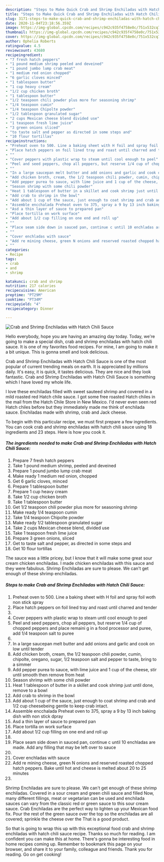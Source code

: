 ```yaml
---
description: "Steps to Make Quick Crab and Shrimp Enchiladas with Hatch Chili Sauce"
title: "Steps to Make Quick Crab and Shrimp Enchiladas with Hatch Chili Sauce"
slug: 3171-steps-to-make-quick-crab-and-shrimp-enchiladas-with-hatch-chili-sauce
date: 2020-11-04T23:18:56.359Z
image: https://img-global.cpcdn.com/recipes/c942c935f4758e0c/751x532cq70/crab-and-shrimp-enchiladas-with-hatch-chili-sauce-recipe-main-photo.jpg
thumbnail: https://img-global.cpcdn.com/recipes/c942c935f4758e0c/751x532cq70/crab-and-shrimp-enchiladas-with-hatch-chili-sauce-recipe-main-photo.jpg
cover: https://img-global.cpcdn.com/recipes/c942c935f4758e0c/751x532cq70/crab-and-shrimp-enchiladas-with-hatch-chili-sauce-recipe-main-photo.jpg
author: Ophelia Roberts
ratingvalue: 4.5
reviewcount: 43680
recipeingredient:
- "7 fresh hatch peppers"
- "1 pound medium shrimp peeled and deveined"
- "1 pound jumbo lump crab meat"
- "1 medium red onion chopped"
- "6 garlic cloves minced"
- "1 tablespoon butter"
- "1 cup heavy cream"
- "1/2 cup chicken broth"
- "1 tablespoon butter"
- "1/2 teaspoon chili powder plus more for seasoning shrimp"
- "1/4 teaspoon cumin"
- "1/4 teaspoon Chipolte powder"
- "1/2 tablespoon granulated sugar"
- "2 cups Mexican cheese blend divided use"
- "1 teaspoon fresh lime juice"
- "3 green onions sliced"
- "to taste salt and pepper as directed in some steps and"
- "10 flour tortillas"
recipeinstructions:
- "Preheat oven to 500. Line a baking sheet with H foil and spray foil woth non stick spray"
- "Place hatch peppers on foil lined tray and roast until charred and tender"
- ""
- "Cover peppers with plastic wrap to steam until cool enough to peel"
- "Peel and seed peppers, chop all peppers, but reserve 1/4 cup of chopped peppers and place remaini g in a food processor and puree, add 1/4 teaspoon salt to puree"
- ""
- "In a large saucepan melt butter and add onions and garlic and cook on low until tender"
- "Add chicken broth, cream, the 1/2 teaspoon chili powder, cumin, chipolte, oregano, sugar, 1/2 teaspoon salt and pepper to taste, bring to a simmer"
- "Add pepper purea to sauce, with lime juice and 1 cup of the cheese, stir until smooth then remove from heat"
- "Season shrimp with some chili powder"
- "Heat 1 tablespoon of butter in a skillet and cook shrimp just until done, remove to a bowl"
- "Add crab to shrimp in the bowl"
- "Add about 1 cup of the sauce, just enough to coat shrimp and crab and 1/2 cup cheesebeing gentle to keep crab intact."
- "Assemble encchalada Preheat oven to 375, spray a 9 by 13 inch baking dish with non stick dpray"
- "Asd a thin layer of sauce to prepared pan"
- "Place tortilla on work surface"
- "Add about 1/2 cup filling on one end and roll up"
- ""
- "Place seam side down in sauced pan, continue c until 10 enchladas are made. Add any filling that may be left over to sauce"
- ""
- "Cover enchladas with sauce"
- "Add re mining cheese, green N onions and reserved roasted chopped hatch peppers. Bake until hot and cheese is melted about 20 to 25 minutes"
- ""
categories:
- Recipe
tags:
- crab
- and
- shrimp

katakunci: crab and shrimp 
nutrition: 217 calories
recipecuisine: American
preptime: "PT29M"
cooktime: "PT34M"
recipeyield: "4"
recipecategory: Dinner

---
```



![Crab and Shrimp Enchiladas with Hatch Chili Sauce](https://img-global.cpcdn.com/recipes/c942c935f4758e0c/751x532cq70/crab-and-shrimp-enchiladas-with-hatch-chili-sauce-recipe-main-photo.jpg)

Hello everybody, hope you are having an amazing day today. Today, we're going to make a special dish, crab and shrimp enchiladas with hatch chili sauce. It is one of my favorites food recipes. For mine, I am going to make it a bit unique. This is gonna smell and look delicious.

Crab and Shrimp Enchiladas with Hatch Chili Sauce is one of the most popular of current trending meals on earth. It is appreciated by millions daily. It's easy, it is quick, it tastes delicious. They are nice and they look fantastic. Crab and Shrimp Enchiladas with Hatch Chili Sauce is something which I have loved my whole life.

I love these enchiladas filled with sweet sauteed shrimp and covered in a mild roasted red Hatch chile sauce. I got some free roasted Hatch chiles in the mail from the Hatch Chile Store in New Mexico. I&#39;d never even seen red Hatch chiles before but they immediately made me think of enchilada sauce. Enchiladas made with shrimp, crab and Jack cheese.


To begin with this particular recipe, we must first prepare a few ingredients. You can cook crab and shrimp enchiladas with hatch chili sauce using 18 ingredients and 23 steps. Here is how you cook it.

<!--inarticleads1-->

##### The ingredients needed to make Crab and Shrimp Enchiladas with Hatch Chili Sauce:

1. Prepare 7 fresh hatch peppers
1. Take 1 pound medium shrimp, peeled and deveined
1. Prepare 1 pound jumbo lump crab meat
1. Make ready 1 medium red onion, chopped
1. Get 6 garlic cloves, minced
1. Prepare 1 tablespoon butter
1. Prepare 1 cup heavy cream
1. Take 1/2 cup chicken broth
1. Take 1 tablespoon butter
1. Get 1/2 teaspoon chili powder plus more for seasoning shrimp
1. Make ready 1/4 teaspoon cumin
1. Take 1/4 teaspoon Chipolte powder
1. Make ready 1/2 tablespoon granulated sugar
1. Take 2 cups Mexican cheese blend, divided use
1. Take 1 teaspoon fresh lime juice
1. Prepare 3 green onions, sliced
1. Get to taste salt and pepper, as directed in some steps and
1. Get 10 flour tortillas


The sauce was a little pricey, but I know that it will make some great sour cream chicken enchiladas. I made chicken enchiladas with this sauce and they were fabulous. Shrimp Enchiladas are sure to please. We can&#39;t get enough of these shrimp enchiladas. 

<!--inarticleads2-->

##### Steps to make Crab and Shrimp Enchiladas with Hatch Chili Sauce:

1. Preheat oven to 500. Line a baking sheet with H foil and spray foil woth non stick spray
1. Place hatch peppers on foil lined tray and roast until charred and tender
1. 
1. Cover peppers with plastic wrap to steam until cool enough to peel
1. Peel and seed peppers, chop all peppers, but reserve 1/4 cup of chopped peppers and place remaini g in a food processor and puree, add 1/4 teaspoon salt to puree
1. 
1. In a large saucepan melt butter and add onions and garlic and cook on low until tender
1. Add chicken broth, cream, the 1/2 teaspoon chili powder, cumin, chipolte, oregano, sugar, 1/2 teaspoon salt and pepper to taste, bring to a simmer
1. Add pepper purea to sauce, with lime juice and 1 cup of the cheese, stir until smooth then remove from heat
1. Season shrimp with some chili powder
1. Heat 1 tablespoon of butter in a skillet and cook shrimp just until done, remove to a bowl
1. Add crab to shrimp in the bowl
1. Add about 1 cup of the sauce, just enough to coat shrimp and crab and 1/2 cup cheesebeing gentle to keep crab intact.
1. Assemble encchalada Preheat oven to 375, spray a 9 by 13 inch baking dish with non stick dpray
1. Asd a thin layer of sauce to prepared pan
1. Place tortilla on work surface
1. Add about 1/2 cup filling on one end and roll up
1. 
1. Place seam side down in sauced pan, continue c until 10 enchladas are made. Add any filling that may be left over to sauce
1. 
1. Cover enchladas with sauce
1. Add re mining cheese, green N onions and reserved roasted chopped hatch peppers. Bake until hot and cheese is melted about 20 to 25 minutes
1. 


Shrimp Enchiladas are sure to please. We can&#39;t get enough of these shrimp enchiladas. Covered in a sour cream and green chili sauce and filled Now, many different fillings, meat or vegetarian can be used and enchilada sauces can vary from the classic red or green sauce to this sour cream sauce. Crab Enchiladas are the perfect way to lighten up your Mexican food fix. Pour the rest of the green sauce over the top so the enchiladas are all covered; sprinkle the cheese over the That is a good product. 

So that is going to wrap this up with this exceptional food crab and shrimp enchiladas with hatch chili sauce recipe. Thanks so much for reading. I am confident you can make this at home. There's gonna be interesting food in home recipes coming up. Remember to bookmark this page on your browser, and share it to your family, colleague and friends. Thank you for reading. Go on get cooking!
